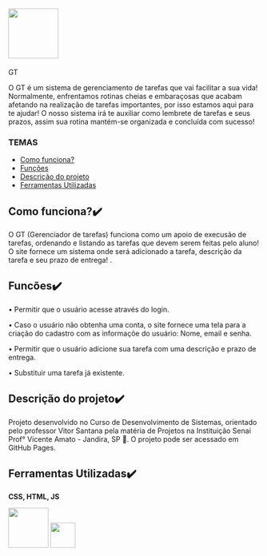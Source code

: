 # <img src="https://encrypted-tbn0.gstatic.com/images?q=tbn:ANd9GcQoGbozn_CvaBPH08tgAn7vvZMzeQVX33zKOw&usqp=CAU"  width="100" height="100" >

<p> GT </p>
<p> O GT é um sistema de gerenciamento de tarefas que vai facilitar a sua vida! Normalmente, enfrentamos rotinas cheias e embaraçosas que acabam afetando na realização de tarefas importantes, por isso estamos aqui para te ajudar! O nosso sistema irá te auxiliar como lembrete de tarefas e seus prazos, assim sua rotina mantém-se organizada e concluída com sucesso!  </p>

###  TEMAS
- [Como funciona?](#como-funciona?)
- [Funções](#funcões)
- [Descrição do projeto](#descrição-do-projeto)
- [Ferramentas Utilizadas](#ferramentas-utilizadasAPI)

## Como funciona?✔️
<p>O GT (Gerenciador de tarefas) funciona como um apoio de execusão de tarefas, ordenando e listando as tarefas que devem serem feitas pelo aluno! O site fornece um sistema onde será adicionado a tarefa, descrição da tarefa e seu prazo de entrega! .</p>

## Funcões✔️
<p>• Permitir que o usuário acesse através do login. </p>
<p>• Caso o usuário não obtenha uma conta, o site fornece uma tela para a criação do cadastro com as informaçõe do usuário: Nome, email e senha.</p>
<p>• Permitir que o usuário adicione sua tarefa com uma descrição e prazo de entrega. </p>
<p>• Substituir uma tarefa já existente. </p>


## Descrição do projeto✔️
<p> Projeto desenvolvido no Curso de Desenvolvimento de Sistemas, orientado pelo professor Vitor Santana pela matéria de Projetos na Instituição Senai Prof° Vicente Amato - Jandira, SP 📍. O projeto pode ser acessado em GitHub Pages. </p> 

## Ferramentas Utilizadas✔️
<p><strong>CSS, HTML, JS</strong> </p>
<img src="https://upload.wikimedia.org/wikipedia/commons/1/10/CSS3_and_HTML5_logos_and_wordmarks.svg" width="80px">
<img src="https://i0.wp.com/www.duomimikry.de/wp-content/uploads/2016/03/js-logo.png?fit=500%2C500&ssl=1" width="50px">
